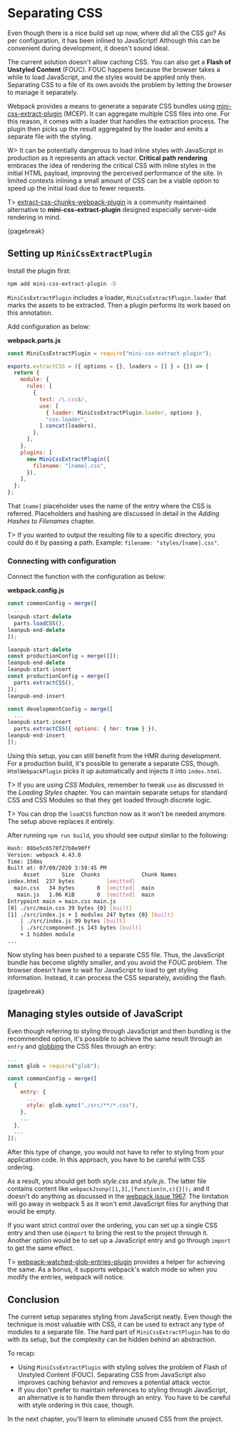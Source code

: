 # Separating CSS

Even though there is a nice build set up now, where did all the CSS go? As per configuration, it has been inlined to JavaScript! Although this can be convenient during development, it doesn't sound ideal.

The current solution doesn't allow caching CSS. You can also get a **Flash of Unstyled Content** (FOUC). FOUC happens because the browser takes a while to load JavaScript, and the styles would be applied only then. Separating CSS to a file of its own avoids the problem by letting the browser to manage it separately.

Webpack provides a means to generate a separate CSS bundles using [mini-css-extract-plugin](https://www.npmjs.com/package/mini-css-extract-plugin) (MCEP). It can aggregate multiple CSS files into one. For this reason, it comes with a loader that handles the extraction process. The plugin then picks up the result aggregated by the loader and emits a separate file with the styling.

W> It can be potentially dangerous to load inline styles with JavaScript in production as it represents an attack vector. **Critical path rendering** embraces the idea of rendering the critical CSS with inline styles in the initial HTML payload, improving the perceived performance of the site. In limited contexts inlining a small amount of CSS can be a viable option to speed up the initial load due to fewer requests.

T> [extract-css-chunks-webpack-plugin](https://github.com/faceyspacey/extract-css-chunks-webpack-plugin) is a community maintained alternative to **mini-css-extract-plugin** designed especially server-side rendering in mind.

{pagebreak}

## Setting up `MiniCssExtractPlugin`

Install the plugin first:

```bash
npm add mini-css-extract-plugin -D
```

`MiniCssExtractPlugin` includes a loader, `MiniCssExtractPlugin.loader` that marks the assets to be extracted. Then a plugin performs its work based on this annotation.

Add configuration as below:

**webpack.parts.js**

```javascript
const MiniCssExtractPlugin = require("mini-css-extract-plugin");

exports.extractCSS = ({ options = {}, loaders = [] } = {}) => {
  return {
    module: {
      rules: [
        {
          test: /\.css$/,
          use: [
            { loader: MiniCssExtractPlugin.loader, options },
            "css-loader",
          ].concat(loaders),
        },
      ],
    },
    plugins: [
      new MiniCssExtractPlugin({
        filename: "[name].css",
      }),
    ],
  };
};
```

That `[name]` placeholder uses the name of the entry where the CSS is referred. Placeholders and hashing are discussed in detail in the _Adding Hashes to Filenames_ chapter.

T> If you wanted to output the resulting file to a specific directory, you could do it by passing a path. Example: `filename: "styles/[name].css"`.

### Connecting with configuration

Connect the function with the configuration as below:

**webpack.config.js**

```javascript
const commonConfig = merge([
  ...
leanpub-start-delete
  parts.loadCSS(),
leanpub-end-delete
]);

leanpub-start-delete
const productionConfig = merge([]);
leanpub-end-delete
leanpub-start-insert
const productionConfig = merge([
  parts.extractCSS(),
]);
leanpub-end-insert

const developmentConfig = merge([
  ...
leanpub-start-insert
  parts.extractCSS({ options: { hmr: true } }),
leanpub-end-insert
]);
```

Using this setup, you can still benefit from the HMR during development. For a production build, it's possible to generate a separate CSS, though. `HtmlWebpackPlugin` picks it up automatically and injects it into `index.html`.

T> If you are using _CSS Modules_, remember to tweak `use` as discussed in the _Loading Styles_ chapter. You can maintain separate setups for standard CSS and CSS Modules so that they get loaded through discrete logic.

T> You can drop the `loadCSS` function now as it won't be needed anymore. The setup above replaces it entirely.

After running `npm run build`, you should see output similar to the following:

```bash
Hash: 88be5c6578f27b8e90ff
Version: webpack 4.43.0
Time: 158ms
Built at: 07/09/2020 3:59:45 PM
     Asset       Size  Chunks             Chunk Names
index.html  237 bytes          [emitted]
  main.css   34 bytes       0  [emitted]  main
   main.js   1.06 KiB       0  [emitted]  main
Entrypoint main = main.css main.js
[0] ./src/main.css 39 bytes {0} [built]
[1] ./src/index.js + 1 modules 247 bytes {0} [built]
    | ./src/index.js 99 bytes [built]
    | ./src/component.js 143 bytes [built]
    + 1 hidden module
...
```

Now styling has been pushed to a separate CSS file. Thus, the JavaScript bundle has become slightly smaller, and you avoid the FOUC problem. The browser doesn't have to wait for JavaScript to load to get styling information. Instead, it can process the CSS separately, avoiding the flash.

{pagebreak}

## Managing styles outside of JavaScript

Even though referring to styling through JavaScript and then bundling is the recommended option, it's possible to achieve the same result through an `entry` and [globbing](https://www.npmjs.com/package/glob) the CSS files through an entry:

```javascript
...
const glob = require("glob");

const commonConfig = merge([
  {
    entry: {
      ...
      style: glob.sync("./src/**/*.css"),
    },
    ...
  },
  ...
]);
```

After this type of change, you would not have to refer to styling from your application code. In this approach, you have to be careful with CSS ordering.

As a result, you should get both _style.css_ and _style.js_. The latter file contains content like `webpackJsonp([1,3],[function(n,c){}]);` and it doesn't do anything as discussed in the [webpack issue 1967](https://github.com/webpack/webpack/issues/1967). The limitation will go away in webpack 5 as it won't emit JavaScript files for anything that would be empty.

If you want strict control over the ordering, you can set up a single CSS entry and then use `@import` to bring the rest to the project through it. Another option would be to set up a JavaScript entry and go through `import` to get the same effect.

T> [webpack-watched-glob-entries-plugin](https://www.npmjs.com/package/webpack-watched-glob-entries-plugin) provides a helper for achieving the same. As a bonus, it supports webpack's watch mode so when you modify the entries, webpack will notice.

## Conclusion

The current setup separates styling from JavaScript neatly. Even though the technique is most valuable with CSS, it can be used to extract any type of modules to a separate file. The hard part of `MiniCssExtractPlugin` has to do with its setup, but the complexity can be hidden behind an abstraction.

To recap:

- Using `MiniCssExtractPlugin` with styling solves the problem of Flash of Unstyled Content (FOUC). Separating CSS from JavaScript also improves caching behavior and removes a potential attack vector.
- If you don't prefer to maintain references to styling through JavaScript, an alternative is to handle them through an entry. You have to be careful with style ordering in this case, though.

In the next chapter, you'll learn to eliminate unused CSS from the project.
